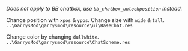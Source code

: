 *Does not apply to BB chatbox, use `bb_chatbox_unlockposition` instead.*

Change position with `xpos` & `ypos`.
Change size with `wide` & `tall`.
`..\GarrysMod\garrysmod\resource\ui\BaseChat.res`

Change color by changing `dullwhite`.
`..\GarrysMod\garrysmod\resource\ChatScheme.res`